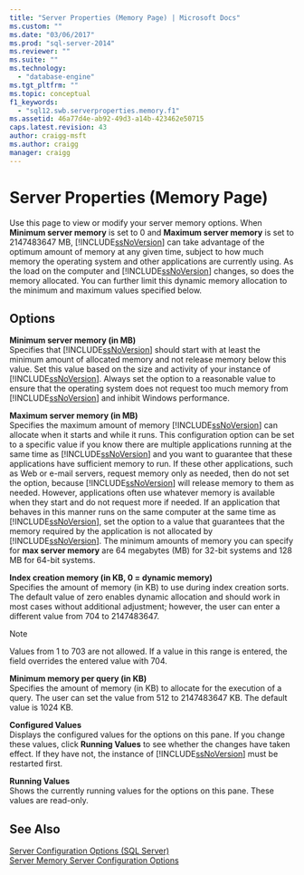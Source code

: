 ```yaml
---
title: "Server Properties (Memory Page) | Microsoft Docs"
ms.custom: ""
ms.date: "03/06/2017"
ms.prod: "sql-server-2014"
ms.reviewer: ""
ms.suite: ""
ms.technology: 
  - "database-engine"
ms.tgt_pltfrm: ""
ms.topic: conceptual
f1_keywords: 
  - "sql12.swb.serverproperties.memory.f1"
ms.assetid: 46a77d4e-ab92-49d3-a14b-423462e50715
caps.latest.revision: 43
author: craigg-msft
ms.author: craigg
manager: craigg
---
```

# Server Properties (Memory Page)
  Use this page to view or modify your server memory options. When **Minimum server memory** is set to 0 and **Maximum server memory** is set to 2147483647 MB, [!INCLUDE[ssNoVersion](../../includes/ssnoversion-md.md)] can take advantage of the optimum amount of memory at any given time, subject to how much memory the operating system and other applications are currently using. As the load on the computer and [!INCLUDE[ssNoVersion](../../includes/ssnoversion-md.md)] changes, so does the memory allocated. You can further limit this dynamic memory allocation to the minimum and maximum values specified below.  
  
## Options  
 **Minimum server memory (in MB)**  
 Specifies that [!INCLUDE[ssNoVersion](../../includes/ssnoversion-md.md)] should start with at least the minimum amount of allocated memory and not release memory below this value. Set this value based on the size and activity of your instance of [!INCLUDE[ssNoVersion](../../includes/ssnoversion-md.md)]. Always set the option to a reasonable value to ensure that the operating system does not request too much memory from [!INCLUDE[ssNoVersion](../../includes/ssnoversion-md.md)] and inhibit Windows performance.  
  
 **Maximum server memory (in MB)**  
 Specifies the maximum amount of memory [!INCLUDE[ssNoVersion](../../includes/ssnoversion-md.md)] can allocate when it starts and while it runs. This configuration option can be set to a specific value if you know there are multiple applications running at the same time as [!INCLUDE[ssNoVersion](../../includes/ssnoversion-md.md)] and you want to guarantee that these applications have sufficient memory to run. If these other applications, such as Web or e-mail servers, request memory only as needed, then do not set the option, because [!INCLUDE[ssNoVersion](../../includes/ssnoversion-md.md)] will release memory to them as needed. However, applications often use whatever memory is available when they start and do not request more if needed. If an application that behaves in this manner runs on the same computer at the same time as [!INCLUDE[ssNoVersion](../../includes/ssnoversion-md.md)], set the option to a value that guarantees that the memory required by the application is not allocated by [!INCLUDE[ssNoVersion](../../includes/ssnoversion-md.md)]. The minimum amounts of memory you can specify for **max server memory** are 64 megabytes (MB) for 32-bit systems and 128 MB for 64-bit systems.  
  
 **Index creation memory (in KB, 0 = dynamic memory)**  
 Specifies the amount of memory (in KB) to use during index creation sorts. The default value of zero enables dynamic allocation and should work in most cases without additional adjustment; however, the user can enter a different value from 704 to 2147483647.  
  
> [!NOTE]  
>  Values from 1 to 703 are not allowed. If a value in this range is entered, the field overrides the entered value with 704.  
  
 **Minimum memory per query (in KB)**  
 Specifies the amount of memory (in KB) to allocate for the execution of a query. The user can set the value from 512 to 2147483647 KB. The default value is 1024 KB.  
  
 **Configured Values**  
 Displays the configured values for the options on this pane. If you change these values, click **Running Values** to see whether the changes have taken effect. If they have not, the instance of [!INCLUDE[ssNoVersion](../../includes/ssnoversion-md.md)] must be restarted first.  
  
 **Running Values**  
 Shows the currently running values for the options on this pane. These values are read-only.  
  
## See Also  
 [Server Configuration Options &#40;SQL Server&#41;](server-configuration-options-sql-server.md)   
 [Server Memory Server Configuration Options](server-memory-server-configuration-options.md)  
  
  
